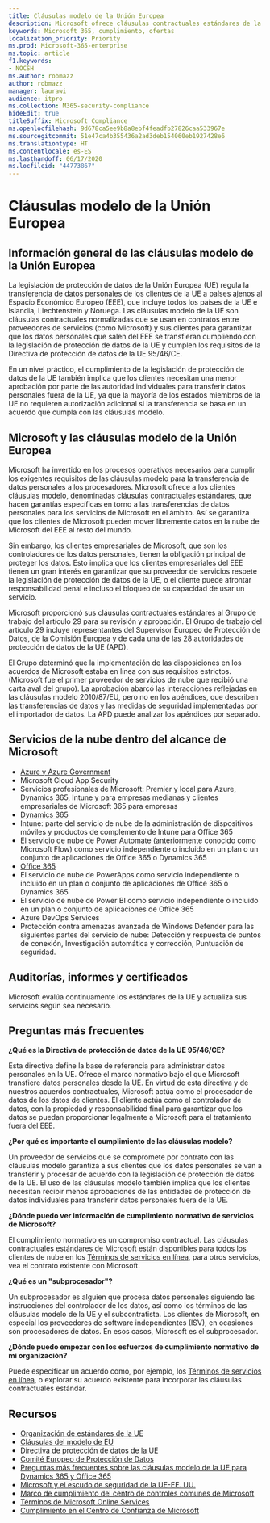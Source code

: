 ```yaml
---
title: Cláusulas modelo de la Unión Europea
description: Microsoft ofrece cláusulas contractuales estándares de la UE, garantías para las transferencias de datos personales.
keywords: Microsoft 365, cumplimiento, ofertas
localization_priority: Priority
ms.prod: Microsoft-365-enterprise
ms.topic: article
f1.keywords:
- NOCSH
ms.author: robmazz
author: robmazz
manager: laurawi
audience: itpro
ms.collection: M365-security-compliance
hideEdit: true
titleSuffix: Microsoft Compliance
ms.openlocfilehash: 9d678ca5ee9b8a8ebf4feadfb27826caa533967e
ms.sourcegitcommit: 51e47ca4b355436a2ad3deb154060eb1927428e6
ms.translationtype: HT
ms.contentlocale: es-ES
ms.lasthandoff: 06/17/2020
ms.locfileid: "44773867"
---
```

# <a name="european-union-model-clauses"></a>Cláusulas modelo de la Unión Europea

## <a name="european-union-model-clauses-overview"></a>Información general de las cláusulas modelo de la Unión Europea

La legislación de protección de datos de la Unión Europea (UE) regula la transferencia de datos personales de los clientes de la UE a países ajenos al Espacio Económico Europeo (EEE), que incluye todos los países de la UE e Islandia, Liechtenstein y Noruega. Las cláusulas modelo de la UE son cláusulas contractuales normalizadas que se usan en contratos entre proveedores de servicios (como Microsoft) y sus clientes para garantizar que los datos personales que salen del EEE se transfieran cumpliendo con la legislación de protección de datos de la UE y cumplen los requisitos de la Directiva de protección de datos de la UE 95/46/CE.

En un nivel práctico, el cumplimiento de la legislación de protección de datos de la UE también implica que los clientes necesitan una menor aprobación por parte de las autoridad individuales para transferir datos personales fuera de la UE, ya que la mayoría de los estados miembros de la UE no requieren autorización adicional si la transferencia se basa en un acuerdo que cumpla con las cláusulas modelo.

## <a name="microsoft-and-european-union-model-clauses"></a>Microsoft y las cláusulas modelo de la Unión Europea

Microsoft ha invertido en los procesos operativos necesarios para cumplir los exigentes requisitos de las cláusulas modelo para la transferencia de datos personales a los procesadores. Microsoft ofrece a los clientes cláusulas modelo, denominadas cláusulas contractuales estándares, que hacen garantías específicas en torno a las transferencias de datos personales para los servicios de Microsoft en el ámbito. Así se garantiza que los clientes de Microsoft pueden mover libremente datos en la nube de Microsoft del EEE al resto del mundo.

Sin embargo, los clientes empresariales de Microsoft, que son los controladores de los datos personales, tienen la obligación principal de proteger los datos. Esto implica que los clientes empresariales del EEE tienen un gran interés en garantizar que su proveedor de servicios respete la legislación de protección de datos de la UE, o el cliente puede afrontar responsabilidad penal e incluso el bloqueo de su capacidad de usar un servicio.

Microsoft proporcionó sus cláusulas contractuales estándares al Grupo de trabajo del artículo 29 para su revisión y aprobación. El Grupo de trabajo del artículo 29 incluye representantes del Supervisor Europeo de Protección de Datos, de la Comisión Europea y de cada una de las 28 autoridades de protección de datos de la UE (APD).

El Grupo determinó que la implementación de las disposiciones en los acuerdos de Microsoft estaba en línea con sus requisitos estrictos. (Microsoft fue el primer proveedor de servicios de nube que recibió una carta aval del grupo). La aprobación abarcó las interacciones reflejadas en las cláusulas modelo 2010/87/EU, pero no en los apéndices, que describen las transferencias de datos y las medidas de seguridad implementadas por el importador de datos. La APD puede analizar los apéndices por separado.

## <a name="microsoft-in-scope-cloud-services"></a>Servicios de la nube dentro del alcance de Microsoft

- [Azure y Azure Government](https://aka.ms/AzureCompliance)
- Microsoft Cloud App Security
- Servicios profesionales de Microsoft: Premier y local para Azure, Dynamics 365, Intune y para empresas medianas y clientes empresariales de Microsoft 365 para empresas
- [Dynamics 365](https://aka.ms/d365-compliance-list)
- Intune: parte del servicio de nube de la administración de dispositivos móviles y productos de complemento de Intune para Office 365
- El servicio de nube de Power Automate (anteriormente conocido como Microsoft Flow) como servicio independiente o incluido en un plan o un conjunto de aplicaciones de Office 365 o Dynamics 365
- [Office 365](https://go.microsoft.com/fwlink/p/?LinkID=2077751)
- El servicio de nube de PowerApps como servicio independiente o incluido en un plan o conjunto de aplicaciones de Office 365 o Dynamics 365
- El servicio de nube de Power BI como servicio independiente o incluido en un plan o conjunto de aplicaciones de Office 365
- Azure DevOps Services
- Protección contra amenazas avanzada de Windows Defender para las siguientes partes del servicio de nube: Detección y respuesta de puntos de conexión, Investigación automática y corrección, Puntuación de seguridad.

## <a name="audits-reports-and-certificates"></a>Auditorías, informes y certificados

Microsoft evalúa continuamente los estándares de la UE y actualiza sus servicios según sea necesario.

## <a name="frequently-asked-questions"></a>Preguntas más frecuentes

**¿Qué es la Directiva de protección de datos de la UE 95/46/CE?**

Esta directiva define la base de referencia para administrar datos personales en la UE. Ofrece el marco normativo bajo el que Microsoft transfiere datos personales desde la UE. En virtud de esta directiva y de nuestros acuerdos contractuales, Microsoft actúa como el procesador de datos de los datos de clientes. El cliente actúa como el controlador de datos, con la propiedad y responsabilidad final para garantizar que los datos se puedan proporcionar legalmente a Microsoft para el tratamiento fuera del EEE.

**¿Por qué es importante el cumplimiento de las cláusulas modelo?**

Un proveedor de servicios que se compromete por contrato con las cláusulas modelo garantiza a sus clientes que los datos personales se van a transferir y procesar de acuerdo con la legislación de protección de datos de la UE. El uso de las cláusulas modelo también implica que los clientes necesitan recibir menos aprobaciones de las entidades de protección de datos individuales para transferir datos personales fuera de la UE.

**¿Dónde puedo ver información de cumplimiento normativo de servicios de Microsoft?**

El cumplimiento normativo es un compromiso contractual. Las cláusulas contractuales estándares de Microsoft están disponibles para todos los clientes de nube en los [Términos de servicios en línea](https://aka.ms/Online-Services-Terms), para otros servicios, vea el contrato existente con Microsoft.

**¿Qué es un "subprocesador"?**

Un subprocesador es alguien que procesa datos personales siguiendo las instrucciones del controlador de los datos, así como los términos de las cláusulas modelo de la UE y el subcontratista. Los clientes de Microsoft, en especial los proveedores de software independientes (ISV), en ocasiones son procesadores de datos. En esos casos, Microsoft es el subprocesador.

**¿Dónde puedo empezar con los esfuerzos de cumplimiento normativo de mi organización?**

Puede especificar un acuerdo como, por ejemplo, los [Términos de servicios en línea](https://aka.ms/Online-Services-Terms), o explorar su acuerdo existente para incorporar las cláusulas contractuales estándar.

## <a name="resources"></a>Recursos

- [Organización de estándares de la UE](https://eur-lex.europa.eu/)
- [Cláusulas del modelo de EU](https://aka.ms/EU-model_clauses)
- [Directiva de protección de datos de la UE](https://aka.ms/EU-DPD)
- [Comité Europeo de Protección de Datos](https://edpb.europa.eu/)
- [Preguntas más frecuentes sobre las cláusulas modelo de la UE para Dynamics 365 y Office 365](https://products.office.com/business/office-365-trust-center-eu-model-clauses-faq)
- [Microsoft y el escudo de seguridad de la UE-EE. UU.](offering-eu-us-privacy-shield.md)
- [Marco de cumplimiento del centro de controles comunes de Microsoft](https://www.microsoft.com/trustcenter/common-controls-hub)
- [Términos de Microsoft Online Services](https://aka.ms/Online-Services-Terms)
- [Cumplimiento en el Centro de Confianza de Microsoft](https://www.microsoft.com/trust-center/compliance/compliance-overview)
